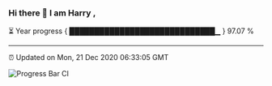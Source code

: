 ### Hi there 👋 I am Harry , 

⏳ Year progress { █████████████████████████████▁ } 97.07 %

---

⏰ Updated on Mon, 21 Dec 2020 06:33:05 GMT

![Progress Bar CI](https://github.com/duykhang68/duykhang68/workflows/Progress%20Bar%20CI/badge.svg)
